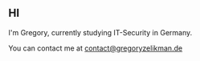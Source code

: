 ## HI
I'm Gregory, currently studying IT-Security in Germany.

You can contact me at contact@gregoryzelikman.de
